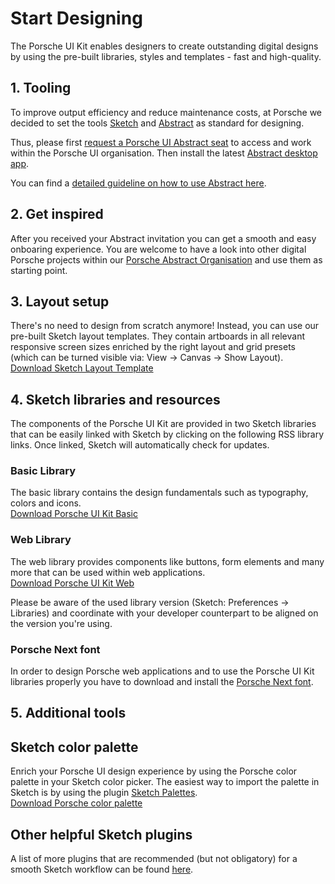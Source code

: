 # Start Designing

The Porsche UI Kit enables designers to create outstanding digital designs by using the pre-built libraries, styles and templates - fast and high-quality. 

## 1. Tooling
To improve output efficiency and reduce maintenance costs, at Porsche we decided to set the tools [Sketch](https://www.sketch.com/) and [Abstract](https://www.goabstract.com/) as standard for designing. 

Thus, please first [request a Porsche UI Abstract seat](http://eepurl.com/gnOIXD) to access and work within the Porsche UI organisation. Then install the latest [Abstract desktop app](https://app.goabstract.com/). 

You can find a [detailed guideline on how to use Abstract here](#/web/getting-started/design-workflow).

## 2. Get inspired 
After you received your Abstract invitation you can get a smooth and easy onboaring experience. You are welcome to have a look into other digital Porsche projects within our [Porsche Abstract Organisation](https://app.abstract.com/organizations/bc37bb03-3469-4b15-99a2-60dbec187bce/projects) and use them as starting point.

## 3. Layout setup
There's no need to design from scratch anymore! Instead, you can use our pre-built Sketch layout templates. They contain artboards in all relevant responsive screen sizes enriched by the right layout and grid presets (which can be turned visible via: View → Canvas → Show Layout).  
[Download Sketch Layout Template](http://ui.porsche.com/latest/porsche-ui-kit-layout-template.sketch)

## 4. Sketch libraries and resources
The components of the Porsche UI Kit are provided in two Sketch libraries that can be easily linked with Sketch by clicking on the following RSS library links. Once linked, Sketch will automatically check for updates. 

### Basic Library 
The basic library contains the design fundamentals such as typography, colors and icons.  
[Download Porsche UI Kit Basic](sketch://add-library?url=https%3A%2F%2Fui.porsche.com%2Fporsche-ui-kit-basic.sketch.xml) 

### Web Library
The web library provides components like buttons, form elements and many more that can be used within web applications.  
[Download Porsche UI Kit Web](sketch://add-library?url=https%3A%2F%2Fui.porsche.com%2Fporsche-ui-kit-web.sketch.xml)

Please be aware of the used library version (Sketch: Preferences → Libraries) and coordinate with your developer counterpart to be aligned on the version you're using.

### Porsche Next font
In order to design Porsche web applications and to use the Porsche UI Kit libraries properly you have to download and install the [Porsche Next font](http://cdn.ui.porsche.com/porsche-ui-kit/font/v1/Porsche_Next_Desktop_OTF_Lat-Gr-Cyr.zip).  

## 5. Additional tools

## Sketch color palette
Enrich your Porsche UI design experience by using the Porsche color palette in your Sketch color picker. The easiest way to import the palette in Sketch is by using the plugin [Sketch Palettes](https://github.com/andrewfiorillo/sketch-palettes).  
[Download Porsche color palette](https://ui.porsche.com/latest/porsche-ui-kit-colors.sketchpalette)

## Other helpful Sketch plugins
A list of more plugins that are recommended (but not obligatory) for a smooth Sketch workflow can be found [here](#/web/getting-started/sketch-plugins).